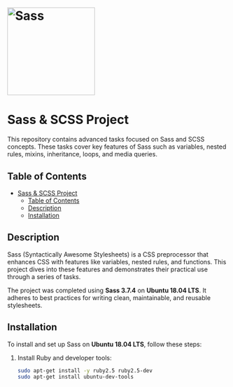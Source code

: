 <h1><img width="200px" alt="Sass" src="https://rawgit.com/sass/sass-site/main/source/assets/img/logos/logo.svg" /></h1>

# Sass & SCSS Project

This repository contains advanced tasks focused on Sass and SCSS concepts. These tasks cover key features of Sass such as variables, nested rules, mixins, inheritance, loops, and media queries.

## Table of Contents
- [Sass \& SCSS Project](#sass--scss-project)
  - [Table of Contents](#table-of-contents)
  - [Description](#description)
  - [Installation](#installation)

## Description
Sass (Syntactically Awesome Stylesheets) is a CSS preprocessor that enhances CSS with features like variables, nested rules, and functions. This project dives into these features and demonstrates their practical use through a series of tasks.

The project was completed using **Sass 3.7.4** on **Ubuntu 18.04 LTS**. It adheres to best practices for writing clean, maintainable, and reusable stylesheets.

## Installation
To install and set up Sass on **Ubuntu 18.04 LTS**, follow these steps:

1. Install Ruby and developer tools:
   ```bash
   sudo apt-get install -y ruby2.5 ruby2.5-dev
   sudo apt-get install ubuntu-dev-tools


